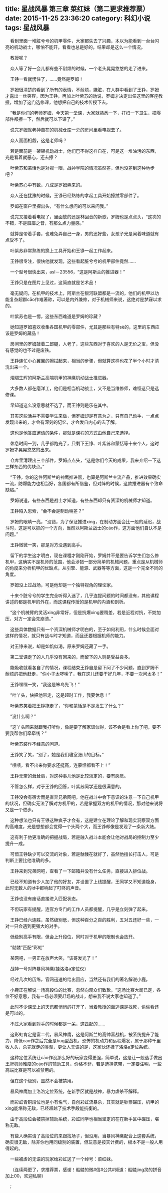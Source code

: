 title: 星战风暴 第三章 菜红妹（第二更求推荐票）
date: 2015-11-25 23:36:20
category: 科幻小说
tags: 星战风暴
---
&nbsp;&nbsp;&nbsp;&nbsp;看到里面一堆脏兮兮的机甲零件，大家都失去了兴趣，本以为能看到一台台闪亮的机动战士，哪怕不能开，看看也总是好的，结果却是这么一个情况。

&nbsp;&nbsp;&nbsp;&nbsp;教授呢？

&nbsp;&nbsp;&nbsp;&nbsp;众人等了好一会儿都有些不耐烦的时候，一个老头晃晃悠悠的走了进来。

&nbsp;&nbsp;&nbsp;&nbsp;王铮一看就愣住了，……竟然是罗姆！

&nbsp;&nbsp;&nbsp;&nbsp;罗姆很清楚的看到了所有的表情，不耐烦，嫌脏，在人群中看到了王铮，罗姆才露出一丝笑容，因为王铮，再加上叶紫苏的劝说，罗姆才决定出任这里的客座教授，增加了这门选修课，他想把自己的技术传授下去。

&nbsp;&nbsp;&nbsp;&nbsp;“我是你们的老师罗姆，今天第一堂课，大家就熟悉一下，打扫一下卫生，把零部件都擦一下，然后就可以下课了。”

&nbsp;&nbsp;&nbsp;&nbsp;说完罗姆就老神自在的机械仓库一旁的房间里看电视去了。

&nbsp;&nbsp;&nbsp;&nbsp;众人面面相觑，这是老师吗？

&nbsp;&nbsp;&nbsp;&nbsp;若是面前是一架架机动战士，他们巴不得这样自在，可是这一堆油污的东西，光是看着就恶心，还去擦？

&nbsp;&nbsp;&nbsp;&nbsp;叶紫苏和蒙恬也是对视一眼，战神学院的情况虽然差，但也没差到这种地步吧？

&nbsp;&nbsp;&nbsp;&nbsp;叶紫苏心中有数，八成是罗姆弄来的。

&nbsp;&nbsp;&nbsp;&nbsp;众人还在犹豫的时候，王铮已经熟练的拿起工具开始擦拭零部件了。

&nbsp;&nbsp;&nbsp;&nbsp;罗姆在窗户里探出头，“有什么想问的可以来问我。”

&nbsp;&nbsp;&nbsp;&nbsp;说完又接着看电视了，里面放的还是林回音的新歌，罗姆也是点点头，“这次的不错，不是靡靡之音，有那么点力量感。”

&nbsp;&nbsp;&nbsp;&nbsp;就算是带着手套，也难免弄自己一身，男的还好些，女孩子光是闻着味道就有点受不了。

&nbsp;&nbsp;&nbsp;&nbsp;叶紫苏非常熟练的换上工具开始和王铮一起工作起来。

&nbsp;&nbsp;&nbsp;&nbsp;王铮很专注，很快他就发现，这些看起脏兮兮的机甲部件竟然……

&nbsp;&nbsp;&nbsp;&nbsp;一个型号很快出来，asl－23556，“这是阿斯兰的推进器！”

&nbsp;&nbsp;&nbsp;&nbsp;王铮只是在图片上见过，这简直就是艺术品！

&nbsp;&nbsp;&nbsp;&nbsp;毫无疑问，在机甲的技术上，阿斯兰在银河联盟都是一流的，他们的机甲以功能复杂超群cāo作难著称，可以是内外兼修，对于机械师来说，这绝对是梦寐以求的。

&nbsp;&nbsp;&nbsp;&nbsp;叶紫苏也是一愣，这些东西难道是罗姆的珍藏？

&nbsp;&nbsp;&nbsp;&nbsp;她知道罗姆喜欢收集各国机甲的零部件，尤其是那些有特sè的，这里的东西应该是罗姆的藏品！

&nbsp;&nbsp;&nbsp;&nbsp;房间里的罗姆敲着二郎腿，人老了，这些东西对于喜欢的人是无价之宝，但没有感觉的也不过是废铁。

&nbsp;&nbsp;&nbsp;&nbsp;王铮连忙小心翼翼的擦拭起来，相当的步骤，但就算这样也花了半个小时才清洗出来一个。

&nbsp;&nbsp;&nbsp;&nbsp;熠熠生辉的阿斯兰高端机甲的神鹰机动战士推进器。

&nbsp;&nbsp;&nbsp;&nbsp;大多数人都在磨洋工，他们是相当机动战士，又不是当维修师，难怪这只是选修课。

&nbsp;&nbsp;&nbsp;&nbsp;早知道这么没意思就不选了，而王铮则是乐在其中。

&nbsp;&nbsp;&nbsp;&nbsp;其实这些活并不需要学生来做，但罗姆却是有意为之，只有自己动手，一点点发现出来的，才会有深刻的记忆，才会发自内心的去了解。

&nbsp;&nbsp;&nbsp;&nbsp;这也是他答应邀请的条件，那就是课程的方式由他自己来选择。

&nbsp;&nbsp;&nbsp;&nbsp;休息时间一到，几乎都跑光了，只剩下王铮、叶紫苏和蒙恬等十来个人，这时罗姆才晃晃悠悠的出来。

&nbsp;&nbsp;&nbsp;&nbsp;仓库里清理出三个部件，罗姆点点头，“这是你们今天的成果，我来介绍一下这三样东西的优缺点。”

&nbsp;&nbsp;&nbsp;&nbsp;“王铮，你的这件阿斯兰的神鹰推进器，也算是阿斯兰主流产品，推进效果确实一流，防爆能力也相当好，各国都有所借鉴，但对阵的时候，这款推进器有个致命缺陷。”

&nbsp;&nbsp;&nbsp;&nbsp;罗姆说道，有些东西是战士才知道，有些东西却只有资深的机械师才知道。

&nbsp;&nbsp;&nbsp;&nbsp;王铮陷入思索，“会不会是制动稍差？”

&nbsp;&nbsp;&nbsp;&nbsp;罗姆的眼睛一亮，“没错，为了保证推进xing，在制动方面会比一般的延迟，战斗时，这是可以抓的一个方向，当然以阿斯兰战士的cāo作，这方面他们自认不是问题。”

&nbsp;&nbsp;&nbsp;&nbsp;王铮微微一笑，那是对方没遇到高手。

&nbsp;&nbsp;&nbsp;&nbsp;留下的学生这才明白，现在课程才刚刚开始，罗姆并不是要告诉学生们怎么修机甲，这确实不是机师的范围，他会涉猎一部分简单的机械问题，重点是从机械师的角度来分析机甲的优缺点，从引擎、能源、武器等等方面，这是一个完全不同的角度。

&nbsp;&nbsp;&nbsp;&nbsp;罗姆没上过战场，可是他却是一个独特视角的理论家。

&nbsp;&nbsp;&nbsp;&nbsp;十来个脏兮兮的学生完全听得入迷了，几乎连提问题的时间都没有，其他课程讲述的都是机甲的外在，而这课程传授的是机甲的内涵和剖析。

&nbsp;&nbsp;&nbsp;&nbsp;“这个机械臂的灵活xing非常好，但是抗爆xing要稍差，若是近程对抗，不妨加压，对方一定会先崩溃。”

&nbsp;&nbsp;&nbsp;&nbsp;这些具体数据只有一个资深机械师才明白的，至于如何利用，什么时候会面对这样的情况，就只有战斗时才知道，而且还要根据机师的能力。

&nbsp;&nbsp;&nbsp;&nbsp;对王铮来说，却是如饥似渴，原来罗姆还藏了一手。

&nbsp;&nbsp;&nbsp;&nbsp;第二堂课走了的人几乎没有回来的，而留下的人则是受益良多。

&nbsp;&nbsp;&nbsp;&nbsp;能吸收就看各自了的情况，课程结束王铮自是留下问了不少问题，直到罗姆不耐烦的把他赶走，“你小子太啰嗦了，我在这儿还要干好几年，不要一次问太多！”

&nbsp;&nbsp;&nbsp;&nbsp;王铮嘿嘿一笑，“我这是笨鸟先飞！”

&nbsp;&nbsp;&nbsp;&nbsp;“叶丫头，快把他带走，这是超时工作，我要休息！”

&nbsp;&nbsp;&nbsp;&nbsp;叶紫苏笑着把王铮拖走了，“你和蒙恬是不是发生了什么？”

&nbsp;&nbsp;&nbsp;&nbsp;“没什么啊？”

&nbsp;&nbsp;&nbsp;&nbsp;“这丫头回来就跟我打听你，像是要了解家谱似得，该不会是看上你了吧，要不要我帮你们牵牵线？”

&nbsp;&nbsp;&nbsp;&nbsp;叶紫苏装作不经意的问道。

&nbsp;&nbsp;&nbsp;&nbsp;王铮笑了笑，“别了，她是我们寝室张山的目标。”

&nbsp;&nbsp;&nbsp;&nbsp;“啧啧，看不出来你要求还挺高，连蒙恬都看不上！”

&nbsp;&nbsp;&nbsp;&nbsp;王铮无奈的耸耸肩，对这种事儿他是比较淡定的，要有感觉。

&nbsp;&nbsp;&nbsp;&nbsp;不管怎么样，对于王铮的回答，叶紫苏同学还是很满意的。

&nbsp;&nbsp;&nbsp;&nbsp;王铮没会有宿舍而是直奔兄弟网吧，他在战斗中会下意识的注意一下自己机甲的状况，但确实无法了解对方机甲的，若是掌握双方的机甲的情况，那对他来说将又是一个进步。

&nbsp;&nbsp;&nbsp;&nbsp;这种想法也只有王铮这种疯子才会有，这是建立在理论了解和现实洞察双方面的高难度，光是想想都会觉得一个头两个大，而王铮却像是发现了一条新大陆。

&nbsp;&nbsp;&nbsp;&nbsp;这有利于他更准确的把握战局，若是融入战斗本能会让他对战局的控制力至少提升一成。

&nbsp;&nbsp;&nbsp;&nbsp;可惜王铮缺少可以交流的对象，若是骷髅在就好了，虽然他擅长打击人，可是判断上要比他准确的多。

&nbsp;&nbsp;&nbsp;&nbsp;王铮来到兄弟网吧，查看了一下邮箱并没有什么任务，直接进入排位战。

&nbsp;&nbsp;&nbsp;&nbsp;已经不知道有少人加了他的好友，并设置了上线提醒，王同学又不知道隐身，此时无数人的id中都响起了叮咚的声音。

&nbsp;&nbsp;&nbsp;&nbsp;王铮也没有废话直接进入匹配状态。

&nbsp;&nbsp;&nbsp;&nbsp;不但玩家有提醒，连官方专门的工作人员都提醒，几乎是立刻弹了起来。

&nbsp;&nbsp;&nbsp;&nbsp;王铮已经六连胜，虽然级别低，但这种百分之百的胜利，五对五还好一些，一对一只会遇到更强大的对手。

&nbsp;&nbsp;&nbsp;&nbsp;低级别高手有限，但会上升段位，同时对于机甲的限制也会放开。

&nbsp;&nbsp;&nbsp;&nbsp;“骷髅”匹配“彩虹”

&nbsp;&nbsp;&nbsp;&nbsp;某网吧，一男正在放声大笑，“该哥发光了！”

&nbsp;&nbsp;&nbsp;&nbsp;战神一号对阵暴风神鹰(挂洛洛a定位仪）

&nbsp;&nbsp;&nbsp;&nbsp;经过几次的历练，官网迅速的给出回应，当然还有我们的著名解说小鹿。

&nbsp;&nbsp;&nbsp;&nbsp;小鹿正在解说一场高段位的比赛，忽然向观众们致歉，“这场比赛大局已定，各位不好意思，我有一场必须要赶场的战斗，想来我不说大家也知道了。”

&nbsp;&nbsp;&nbsp;&nbsp;此时不少课堂上的天讯都悄悄的打开了，当着教授的面逃课是找死，偷偷看还是可以的。

&nbsp;&nbsp;&nbsp;&nbsp;不过大家看到对手的时候都是一呆，这匹配的……

&nbsp;&nbsp;&nbsp;&nbsp;这彩虹肯定是富二代，暴风神鹰，这是阿斯兰的高帅富战机，被系统提升了能力，降低cāo作之后完全是bug型战机，恐怖的机动力和远程爆发，属于那种千里收人头，杀完就走的类型，更让人无语的是，这家伙还挂了洛洛a定位系统。

&nbsp;&nbsp;&nbsp;&nbsp;这种定位系统让cāo作没那么好的玩家变得更强，简单说，这是让一般选手做出王牌机师难度的cāo作的辅助工具，价格不菲，若是选择携带，一定要注明，一些高端比赛是可以被禁用的。

&nbsp;&nbsp;&nbsp;&nbsp;但在这个级别，显然不会被禁用。

&nbsp;&nbsp;&nbsp;&nbsp;暴风神鹰加上洛洛定位系统，在新手区就是战神，暴力虐杀不解释。

&nbsp;&nbsp;&nbsp;&nbsp;而彩虹青铜段位也是小有名气，自创彩虹流暴杀，其实就是钞票碾压，机甲的xing能堪称无敌，已经超越了技术手段能抗衡的。

&nbsp;&nbsp;&nbsp;&nbsp;由于高段位会被禁掉辅助系统，彩虹同学也相当坚定的在在新手区中碾压，堪称无敌。

&nbsp;&nbsp;&nbsp;&nbsp;有些人确实请了高段位的来跟找场子，但没用，当暴风神鹰配合上这套系统，确实很无敌，除非你也用同级别的装置，但玩意是按天计费的，根本不是一般人用得起的。

&nbsp;&nbsp;&nbsp;&nbsp;一些被虐的无语的玩家给彩虹送了一个绰号：菜红妹。

&nbsp;&nbsp;&nbsp;&nbsp;（连续两更了，求推荐票，感谢！骷髅的微#信#公共#频道：骷髅jing灵的拼音加上00，欢迎私聊）

&nbsp;&nbsp;&nbsp;&nbsp;;